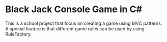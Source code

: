# Black Jack Console Game in C#
This is a school project that focus on creating a game using MVC patterns. 
A special feature is that different game rules can be used by using RuleFactory.
